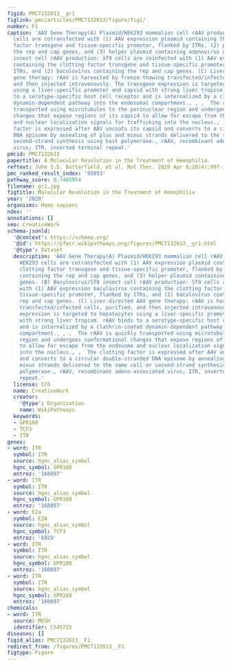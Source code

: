 ```yaml
---
figid: PMC7132613__gr1
figlink: pmc/articles/PMC7132613/figure/fig1/
number: F1
caption: 'AAV Gene Therapy(A) Plasmid/HEK293 mammalian cell rAAV production: HEK293
  cells are cotransfected with (1) AAV expression plasmid containing the clotting
  factor transgene and tissue-specific promoter, flanked by ITRs, (2) plasmid containing
  the rep and cap genes, and (3) helper plasmid containing adenovirus genes. (B) Baculovirus/Sf9
  insect cell rAAV production: Sf9 cells are coinfected with (1) AAV expression baculovirus
  containing the clotting factor transgene and tissue-specific promoter, flanked by
  ITRs, and (2) baculovirus containing the rep and cap genes. (C) Liver-directed AAV
  gene therapy: rAAV is harvested by freeze-thawing transfected/infected cells, purified,
  and then injected intravenously. The transgene expression is targeted to hepatocytes
  using a liver-specific promoter and capsid with strong liver tropism. rAAV binds
  to a serotype-specific host cell receptor and is internalized by a clathrin-coated
  dynamin-dependent pathway into the endosomal compartment., , ,  The rAAV is quickly
  transported using microtubules to the perinuclear region and undergoes conformational
  changes that expose regions of its capsid to allow for escape from the endosome
  and nuclear localization signals for trafficking into the nucleus., ,  The clotting
  factor is expressed after AAV uncoats its capsid and converts to a circular double-stranded
  DNA episome by annealing of plus and minus strands delivered to the same cell or
  second-strand synthesis using host polymerase., rAAV, recombinant adeno-associated
  virus; ITR, inverted terminal repeat.'
pmcid: PMC7132613
papertitle: A Molecular Revolution in the Treatment of Hemophilia.
reftext: John S.S. Butterfield, et al. Mol Ther. 2020 Apr 8;28(4):997-1015.
pmc_ranked_result_index: '95053'
pathway_score: 0.7405954
filename: gr1.jpg
figtitle: Molecular Revolution in the Treatment of Hemophilia
year: '2020'
organisms: Homo sapiens
ndex: ''
annotations: []
seo: CreativeWork
schema-jsonld:
  '@context': https://schema.org/
  '@id': https://pfocr.wikipathways.org/figures/PMC7132613__gr1.html
  '@type': Dataset
  description: 'AAV Gene Therapy(A) Plasmid/HEK293 mammalian cell rAAV production:
    HEK293 cells are cotransfected with (1) AAV expression plasmid containing the
    clotting factor transgene and tissue-specific promoter, flanked by ITRs, (2) plasmid
    containing the rep and cap genes, and (3) helper plasmid containing adenovirus
    genes. (B) Baculovirus/Sf9 insect cell rAAV production: Sf9 cells are coinfected
    with (1) AAV expression baculovirus containing the clotting factor transgene and
    tissue-specific promoter, flanked by ITRs, and (2) baculovirus containing the
    rep and cap genes. (C) Liver-directed AAV gene therapy: rAAV is harvested by freeze-thawing
    transfected/infected cells, purified, and then injected intravenously. The transgene
    expression is targeted to hepatocytes using a liver-specific promoter and capsid
    with strong liver tropism. rAAV binds to a serotype-specific host cell receptor
    and is internalized by a clathrin-coated dynamin-dependent pathway into the endosomal
    compartment., , ,  The rAAV is quickly transported using microtubules to the perinuclear
    region and undergoes conformational changes that expose regions of its capsid
    to allow for escape from the endosome and nuclear localization signals for trafficking
    into the nucleus., ,  The clotting factor is expressed after AAV uncoats its capsid
    and converts to a circular double-stranded DNA episome by annealing of plus and
    minus strands delivered to the same cell or second-strand synthesis using host
    polymerase., rAAV, recombinant adeno-associated virus; ITR, inverted terminal
    repeat.'
  license: CC0
  name: CreativeWork
  creator:
    '@type': Organization
    name: WikiPathways
  keywords:
  - GPR180
  - TCF3
  - ITR
genes:
- word: ITR
  symbol: ITR
  source: hgnc_alias_symbol
  hgnc_symbol: GPR180
  entrez: '160897'
- word: ITR
  symbol: ITR
  source: hgnc_alias_symbol
  hgnc_symbol: GPR180
  entrez: '160897'
- word: E2a
  symbol: E2A
  source: hgnc_alias_symbol
  hgnc_symbol: TCF3
  entrez: '6929'
- word: ITR
  symbol: ITR
  source: hgnc_alias_symbol
  hgnc_symbol: GPR180
  entrez: '160897'
- word: ITR
  symbol: ITR
  source: hgnc_alias_symbol
  hgnc_symbol: GPR180
  entrez: '160897'
chemicals:
- word: ITR
  source: MESH
  identifier: C545715
diseases: []
figid_alias: PMC7132613__F1
redirect_from: /figures/PMC7132613__F1
figtype: Figure
---
```

